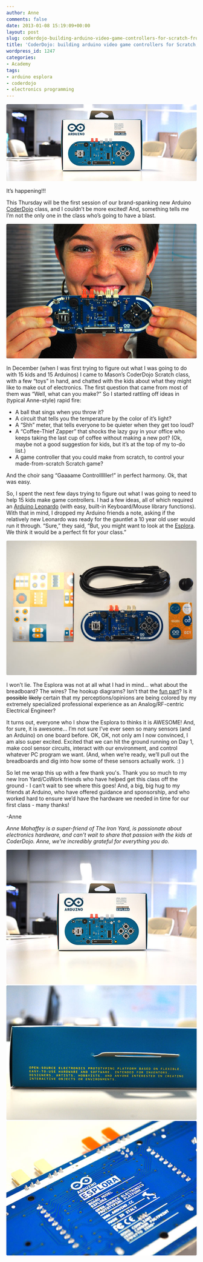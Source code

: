 ```yaml
---
author: Anne
comments: false
date: 2013-01-08 15:19:09+00:00
layout: post
slug: coderdojo-building-arduino-video-game-controllers-for-scratch-from-scratch
title: 'CoderDojo: building arduino video game controllers for Scratch, from scratch'
wordpress_id: 1247
categories:
- Academy
tags:
- arduino esplora
- coderdojo
- electronics programming
---
```


<img src="/images/blog/2013/01/arduino-esplora-featured-image.jpg" style="border-radius: 3px;">

It’s happening!!!

This Thursday will be the first session of our brand-spanking new Arduino [CoderDojo](http://www.theironyard.com/academy/kids) class, and I couldn’t be more excited! And, something tells me I’m not the only one in the class who’s going to have a blast.

<!-- more -->

<img src="/images/blog/2013/01/esplora-happy.jpg" style="border-radius: 3px;">

In December (when I was first trying to figure out what I was going to do with 15 kids and 15 Arduinos) I came to Mason’s CoderDojo Scratch class, with a few “toys” in hand, and chatted with the kids about what they might like to make out of electronics. The first question that came from most of them was “Well, what can you make?” So I started rattling off ideas in (typical Anne-style) rapid fire:
	
  * A ball that sings when you throw it?
  * A circuit that tells you the temperature by the color of it’s light?
  * A “Shh” meter, that tells everyone to be quieter when they get too loud?
  * A “Coffee-Thief Zapper” that shocks the lazy guy in your office who keeps taking the last cup of coffee without making a new pot?  (Ok, maybe not a good suggestion for kids, but it’s at the top of my to-do list.)
  * A game controller that you could make from scratch, to control your made-from-scratch Scratch game?

And the choir sang “Gaaaame Controllllller!” in perfect harmony. Ok, that was easy.

So, I spent the next few days trying to figure out what I was going to need to help 15 kids make game controllers. I had a few ideas, all of which required an [Arduino Leonardo](http://arduino.cc/en/Main/ArduinoBoardLeonardo) (with easy, built-in Keyboard/Mouse library functions). With that in mind, I dropped my Arduino friends a note, asking if the relatively new Leonardo was ready for the gauntlet a 10 year old user would run it through. “Sure,” they said, “But, you might want to look at the [Esplora](http://arduino.cc/en/Main/ArduinoBoardEsplora). We think it would be a perfect fit for your class.”

<img src="/images/blog/2013/01/arduino-esplora-kit.jpg" style="border-radius: 3px;">

I won’t lie. The Esplora was not at all what I had in mind... what about the breadboard? The wires?  The hookup diagrams?  Isn’t that the [fun part](http://learn.adafruit.com/assets/2442)? Is it <del>possible</del> <del>likely</del> certain that my perceptions/opinions are being colored by my extremely specialized professional experience as an Analog/RF-centric Electrical Engineer?

It turns out, everyone who I show the Esplora to thinks it is AWESOME! And, for sure, it is awesome... I’m not sure I’ve ever seen so many sensors (and an Arduino) on one board before. OK, OK, not only am I now convinced, I am also super excited. Excited that we can hit the ground running on Day 1, make cool sensor circuits, interact with our environment, and control whatever PC program we want. (And, when we’re ready, we’ll pull out the breadboards and dig into how some of these sensors actually work. :) )

So let me wrap this up with a few thank you's. Thank you so much to my new Iron Yard/CoWork friends who have helped get this class off the ground - I can’t wait to see where this goes! And, a big, big hug to my friends at Arduino, who have offered guidance and sponsorship, and who worked hard to ensure we’d have the hardware we needed in time for our first class - many thanks!

-Anne

_Anne Mahaffey is a super-friend of The Iron Yard, is passionate about electronics hardware, and can't wait to share that passion with the kids at CoderDojo. Anne, we're incredibly grateful for everything you do._

<img src="/images/blog/2013/01/arduino-esplora-box.jpg" style="border-radius: 3px;">

<img src="/images/blog/2013/01/arduino-esplora-packaging.jpg" style="border-radius: 3px;">

<img src="/images/blog/2013/01/arduino-esplora-detail.jpg" style="border-radius: 3px;">
